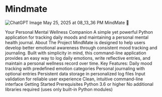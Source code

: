 # Mindmate
![ChatGPT Image May 25, 2025 at 08_13_36 PM](https://github.com/user-attachments/assets/c3699eef-6c31-4625-8791-aa3fd9c8a69a)
MindMate 🌱

Your Personal Mental Wellness Companion
A simple yet powerful Python application for tracking daily moods and maintaining a personal mental health journal.
About The Project
MindMate is designed to help users develop better emotional awareness through consistent mood tracking and journaling. Built with simplicity in mind, this command-line application provides an easy way to log daily emotions, write reflective entries, and maintain a personal wellness record over time.
Key Features:
Daily mood tracking with predefined emotion categories
Personal journaling with optional entries
Persistent data storage in personalized log files
Input validation for reliable user experience
Clean, intuitive command-line interface
Getting Started
Prerequisites
Python 3.6 or higher
No additional libraries required (uses only built-in Python modules)
